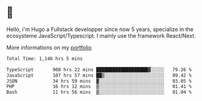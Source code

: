 # 👋 

Hello, i'm Hugo a Fullstack developper since now 5 years, specialize in the ecosysteme JavaScript/Typescript. I mainly use the framework React/Next.

More informations on my [portfolio](https://hcampos.fr)

<!--START_SECTION:waka-->

```txt
Total Time: 1,146 hrs 5 mins

TypeScript       908 hrs 22 mins ███████████████████▓░░░░░   79.26 %
JavaScript       107 hrs 57 mins ██▒░░░░░░░░░░░░░░░░░░░░░░   09.42 %
JSON             34 hrs 59 mins  ▓░░░░░░░░░░░░░░░░░░░░░░░░   03.05 %
PHP              16 hrs 12 mins  ▒░░░░░░░░░░░░░░░░░░░░░░░░   01.41 %
Bash             11 hrs 56 mins  ▒░░░░░░░░░░░░░░░░░░░░░░░░   01.04 %
```

<!--END_SECTION:waka-->
